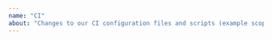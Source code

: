 ```yaml
---
name: "CI"
about: "Changes to our CI configuration files and scripts (example scopes: Circle, BrowserStack, SauceLabs)"
---
```

